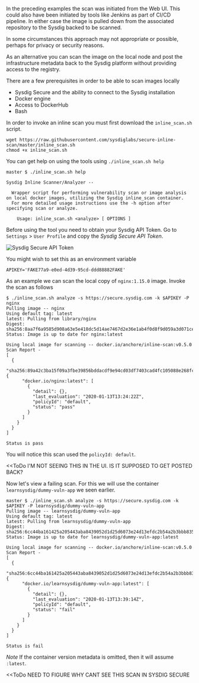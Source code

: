 <!-- Inline scanning https://github.com/sysdiglabs/secure-inline-scan -->

In the preceding examples the scan was initiated from the Web UI. This could also have been initiated by tools like Jenkins as part of CI/CD pipeline. In either case the image is pulled down from the associated repository to the Sysdig backed to be scanned.

In some circumstances this approach may not appropriate or possible, perhaps for privacy or security reasons.

As an alternative you can scan the image on the local node and post the infrastructure metadata back to the Sysdig platform without providing access to the registry.

There are a few prerequisites in order to be able to scan images locally

 - Sysdig Secure and the ability to connect to the Sysdig installation
 - Docker engine
 - Access to DockerHub
 - Bash

In order to invoke an inline scan you must first download the `inline_scan.sh` script.

```
wget https://raw.githubusercontent.com/sysdiglabs/secure-inline-scan/master/inline_scan.sh
chmod +x inline_scan.sh
```

You can get help on using the tools using `./inline_scan.sh help`

```
master $ ./inline_scan.sh help

Sysdig Inline Scanner/Analyzer --

  Wrapper script for performing vulnerability scan or image analysis on local docker images, utilizing the Sysdig inline_scan container.
  For more detailed usage instructions use the -h option after specifying scan or analyze.

    Usage: inline_scan.sh <analyze> [ OPTIONS ]
```

Before using the tool you need to obtain your Sysdig API Token.  Go to `Settings` > `User Profile` and copy the *Sysdig Secure API Token*.

![Sysdig Secure API Token](secure-image-scanning-policies-and-assignments/assets/sysdig_api_token.png)

You might wish to set this as an environment variable

```
APIKEY='FAKE77a9-e0ed-4d39-95cd-ddd88882FAKE'
```

As an example we can scan the local copy of `nginx:1.15.0` image.  Invoke the scan as follows

```
$ ./inline_scan.sh analyze -s https://secure.sysdig.com -k $APIKEY -P nginx
Pulling image -- nginx
Using default tag: latest
latest: Pulling from library/nginx
Digest: sha256:8aa7f6a9585d908a63e5e418dc5d14ae7467d2e36e1ab4f0d8f9d059a3d071ce
Status: Image is up to date for nginx:latest

Using local image for scanning -- docker.io/anchore/inline-scan:v0.5.0
Scan Report -
[
  {
    "sha256:89a42c3ba15f09a3fbe39856bddacdf9e94cd03df7403cad4fc105088e268fc9": {
      "docker.io/nginx:latest": [
        {
          "detail": {},
          "last_evaluation": "2020-01-13T13:24:22Z",
          "policyId": "default",
          "status": "pass"
        }
      ]
    }
  }
]

Status is pass
```

You will notice this scan used the `policyId: default`.

<<ToDo I'M NOT SEEING THIS IN THE UI. IS IT SUPPOSED TO GET POSTED BACK?

Now let's view a failing scan. For this we will use the container `learnsysdig/dummy-vuln-app` we seen earlier.

<!-- ```
docker pull learnsysdig/dummy-vuln-app
Using default tag: latest
latest: Pulling from learnsysdig/dummy-vuln-app
092586df9206: Pull complete
aafadb0ad2ef: Pull complete
a1ebd97ab158: Pull complete
11971e5302ab: Pull complete
Digest: sha256:6cc44ba161425a205443aba8439052d1d25d6073e24d13efdc2b54a2b3bbb835
Status: Downloaded newer image for learnsysdig/dummy-vuln-app:latest
```

Once downloaded, invoke the scan -->

```
master $ ./inline_scan.sh analyze -s https://secure.sysdig.com -k $APIKEY -P learnsysdig/dummy-vuln-app
Pulling image -- learnsysdig/dummy-vuln-app
Using default tag: latest
latest: Pulling from learnsysdig/dummy-vuln-app
Digest: sha256:6cc44ba161425a205443aba8439052d1d25d6073e24d13efdc2b54a2b3bbb835
Status: Image is up to date for learnsysdig/dummy-vuln-app:latest

Using local image for scanning -- docker.io/anchore/inline-scan:v0.5.0
Scan Report -
[
  {
    "sha256:6cc44ba161425a205443aba8439052d1d25d6073e24d13efdc2b54a2b3bbb835": {
      "docker.io/learnsysdig/dummy-vuln-app:latest": [
        {
          "detail": {},
          "last_evaluation": "2020-01-13T13:39:14Z",
          "policyId": "default",
          "status": "fail"
        }
      ]
    }
  }
]

Status is fail
```

*Note* If the container version metadata is omitted, then it will assume `:latest`.


<<ToDo NEED TO FIGURE WHY CANT SEE THIS SCAN IN SYSDIG SECURE

<!-- ____
<<>>
In order to run inline scans you must use the Sysdig CLI.

<< Cant get inline scanning working
https://docs.sysdig.com/en/sysdig-cli-for-sysdig-monitor-and-secure.html


inline_scan.sh analyze -s <SYSDIG_REMOTE_URL> -k <API Token> [ OPTIONS ] <FULL_IMAGE_TAG>

https://docs.sysdig.com/en/image-scanning.html -->
